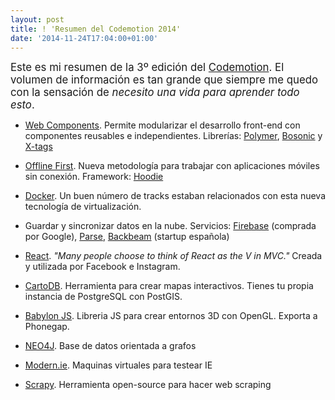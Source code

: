 ```yaml
---
layout: post
title: ! 'Resumen del Codemotion 2014'
date: '2014-11-24T17:04:00+01:00'
---
```


<big>Este es mi resumen de la 3º edición del [Codemotion](http://2014.codemotion.es). El volumen de información es tan grande que siempre me quedo con la sensación de _necesito una vida para aprender todo esto_.</big>

* [Web Components](http://webcomponents.org). Permite modularizar el desarrollo front-end con componentes reusables e independientes. Librerías: [Polymer](https://www.polymer-project.org/), [Bosonic](http://bosonic.github.io/) y [X-tags](http://x-tags.org/)

* [Offline First](http://offlinefirst.org). Nueva metodología para trabajar con aplicaciones móviles sin conexión. Framework: [Hoodie](http://hood.ie/)

* [Docker](https://www.docker.com/). Un buen número de tracks estaban relacionados con esta nueva tecnología de virtualización.

* Guardar y sincronizar datos en la nube. Servicios: [Firebase](https://www.firebase.com/) (comprada por Google), [Parse](https://parse.com/), [Backbeam](https://backbeam.io/) (startup española)

* [React](http://facebook.github.io/react/). _"Many people choose to think of React as the V in MVC."_ Creada y utilizada por Facebook e Instagram.

* [CartoDB](http://cartodb.com/). Herramienta para crear mapas interactivos. Tienes tu propia instancia de PostgreSQL con PostGIS.

* [Babylon JS](http://www.babylonjs.com/). Libreria JS para crear entornos 3D con OpenGL.  Exporta a Phonegap.

* [NEO4J](http://neo4j.com/). Base de datos orientada a grafos

* [Modern.ie](https://www.modern.ie). Maquinas virtuales para testear IE

* [Scrapy](http://scrapy.org/). Herramienta open-source para hacer web scraping
